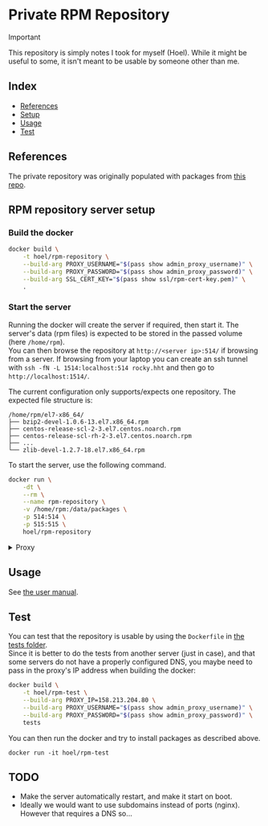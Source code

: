 # Private RPM Repository

> [!IMPORTANT]
> This repository is simply notes I took for myself (Hoel). While it might be useful to some, it isn't meant to be usable by someone other than me.

## Index

- [References](#references)
- [Setup](#rpm-repository-server-setup)
- [Usage](#usage)
- [Test](#test)

## References

The private repository was originally populated with packages from [this repo](https://github.com/ai-platform-metis/Metis_PackageRepo/tree/main/rpm).

## RPM repository server setup

### Build the docker

```bash
docker build \
    -t hoel/rpm-repository \
    --build-arg PROXY_USERNAME="$(pass show admin_proxy_username)" \
    --build-arg PROXY_PASSWORD="$(pass show admin_proxy_password)" \
    --build-arg SSL_CERT_KEY="$(pass show ssl/rpm-cert-key.pem)" \
    .
```

### Start the server

Running the docker will create the server if required, then start it. The server's data (rpm files) is expected to be stored in the passed volume (here `/home/rpm`).\
You can then browse the repository at `http://<server ip>:514/` if browsing from a server. If browsing from your laptop you can create an ssh tunnel with `ssh -fN -L 1514:localhost:514 rocky.hht` and then go to `http://localhost:1514/`.

The current configuration only supports/expects one repository. The expected file structure is:

```
/home/rpm/el7-x86_64/
├── bzip2-devel-1.0.6-13.el7.x86_64.rpm
├── centos-release-scl-2-3.el7.centos.noarch.rpm
├── centos-release-scl-rh-2-3.el7.centos.noarch.rpm
├── ...
└── zlib-devel-1.2.7-18.el7.x86_64.rpm
```

To start the server, use the following command.

```bash
docker run \
    -dt \
    --rm \
    --name rpm-repository \
    -v /home/rpm:/data/packages \
    -p 514:514 \
    -p 515:515 \
    hoel/rpm-repository
```

<details>
<summary>Proxy</summary>

The proxy is not necessary for the server to operate. However it can be set by adding the following arguments to the command above. This can be necessary when debugging.

```bash
    --env HTTP_PROXY=$HTTP_PROXY \
    --env http_proxy=$http_proxy \
    --env https_proxy=$https_proxy \
    --env HTTPS_PROXY=$HTTPS_PROXY \
```

</details>

## Usage

See [the user manual](./docs/user-manual.md).

## Test

You can test that the repository is usable by using the `Dockerfile` in [the tests folder](./tests/).\
Since it is better to do the tests from another server (just in case), and that some servers do not have a properly configured DNS, you maybe need to pass in the proxy's IP address when building the docker:

```bash
docker build \
    -t hoel/rpm-test \
    --build-arg PROXY_IP=158.213.204.80 \
    --build-arg PROXY_USERNAME="$(pass show admin_proxy_username)" \
    --build-arg PROXY_PASSWORD="$(pass show admin_proxy_password)" \
    tests
```

You can then run the docker and try to install packages as described above.

```console
docker run -it hoel/rpm-test
```

## TODO

- Make the server automatically restart, and make it start on boot.
- Ideally we would want to use subdomains instead of ports (nginx). However that requires a DNS so...
